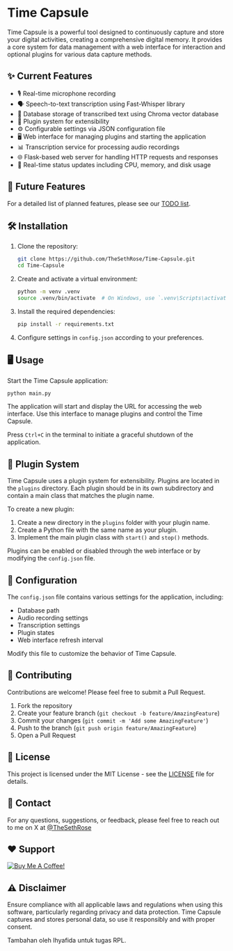 # Time Capsule

Time Capsule is a powerful tool designed to continuously capture and store your digital activities, creating a comprehensive digital memory. It provides a core system for data management with a web interface for interaction and optional plugins for various data capture methods.

## ✨ Current Features

- 🎙️ Real-time microphone recording
- 🗣️ Speech-to-text transcription using Fast-Whisper library
- 💾 Database storage of transcribed text using Chroma vector database
- 🔌 Plugin system for extensibility
- ⚙️ Configurable settings via JSON configuration file
- 🖥️ Web interface for managing plugins and starting the application
- 📊 Transcription service for processing audio recordings
- 🌐 Flask-based web server for handling HTTP requests and responses
- 🔄 Real-time status updates including CPU, memory, and disk usage

## 🚀 Future Features

For a detailed list of planned features, please see our [TODO list](TODO.md).

## 🛠️ Installation

1. Clone the repository:

   ```bash
   git clone https://github.com/TheSethRose/Time-Capsule.git
   cd Time-Capsule
   ```

2. Create and activate a virtual environment:

   ```bash
   python -m venv .venv
   source .venv/bin/activate  # On Windows, use `.venv\Scripts\activate`
   ```

3. Install the required dependencies:

   ```bash
   pip install -r requirements.txt
   ```

4. Configure settings in `config.json` according to your preferences.

## 🖥️ Usage

Start the Time Capsule application:

```bash
python main.py
```

The application will start and display the URL for accessing the web interface. Use this interface to manage plugins and control the Time Capsule.

Press `Ctrl+C` in the terminal to initiate a graceful shutdown of the application.

## 🧩 Plugin System

Time Capsule uses a plugin system for extensibility. Plugins are located in the `plugins` directory. Each plugin should be in its own subdirectory and contain a main class that matches the plugin name.

To create a new plugin:

1. Create a new directory in the `plugins` folder with your plugin name.
2. Create a Python file with the same name as your plugin.
3. Implement the main plugin class with `start()` and `stop()` methods.

Plugins can be enabled or disabled through the web interface or by modifying the `config.json` file.

## 🔧 Configuration

The `config.json` file contains various settings for the application, including:

- Database path
- Audio recording settings
- Transcription settings
- Plugin states
- Web interface refresh interval

Modify this file to customize the behavior of Time Capsule.

## 🤝 Contributing

Contributions are welcome! Please feel free to submit a Pull Request.

1. Fork the repository
2. Create your feature branch (`git checkout -b feature/AmazingFeature`)
3. Commit your changes (`git commit -m 'Add some AmazingFeature'`)
4. Push to the branch (`git push origin feature/AmazingFeature`)
5. Open a Pull Request

## 📄 License

This project is licensed under the MIT License - see the [LICENSE](LICENSE) file for details.

## 📧 Contact

For any questions, suggestions, or feedback, please feel free to reach out to me on X at [@TheSethRose](https://www.x.com/TheSethRose)

## ❤️ Support

<a href="https://www.buymeacoffee.com/TheSethRose" target="_blank"><img src="https://img.buymeacoffee.com/button-api/?text=Buy me a coffee!&emoji=&slug=TheSethRose&button_colour=000000&font_colour=ffffff&font_family=Cookie&outline_colour=ffffff&coffee_colour=FFDD00" alt="Buy Me A Coffee!"></a>

## ⚠️ Disclaimer

Ensure compliance with all applicable laws and regulations when using this software, particularly regarding privacy and data protection. Time Capsule captures and stores personal data, so use it responsibly and with proper consent.

Tambahan oleh Ihyafida untuk tugas RPL.
